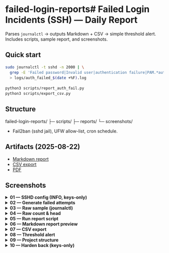 # failed-login-reports# Failed Login Incidents (SSH) — Daily Report
Parses `journalctl` → outputs Markdown + CSV → simple threshold alert.
Includes scripts, sample report, and screenshots.
## Quick start
```bash
sudo journalctl -t sshd -n 2000 | \
  grep -E 'Failed password|Invalid user|authentication failure|PAM.*authentication failure' \
  > logs/auth_failed_$(date +%F).log

python3 scripts/report_auth_fail.py
python3 scripts/export_csv.py
```

## Structure
failed-login-reports/
├─ scripts/
├─ reports/
└─ screenshots/

- Fail2ban (sshd jail), UFW allow-list, cron schedule.

## Artifacts (2025-08-22)
- [Markdown report](reports/failed_login_report_2025-08-22.md)
- [CSV export](reports/failed_login_2025-08-22.csv)
- [PDF](reports/Failed_Login_Incidents_2025-08-22.pdf)

## Screenshots
<details><summary><b>01 — SSHD config (INFO, keys-only)</b></summary>
<p><img src="screenshots/01-sshd-config.png" alt="sshd_config shows LogLevel INFO and PasswordAuthentication no" /></p>
</details>

<details><summary><b>02 — Generate failed attempts</b></summary>
<p><img src="screenshots/02-generate-fails.png" alt="sshpass loop sending wrong passwords to localhost" /></p>
</details>

<details><summary><b>03 — Raw sample (journalctl)</b></summary>
<p><img src="screenshots/03-raw-sample.png" alt="terminal sample of raw journalctl lines" /></p>
</details>

<details><summary><b>04 — Raw count & head</b></summary>
<p><img src="screenshots/04-raw-count.png" alt="wc/head output for today’s RAW file" /></p>
</details>

<details><summary><b>05 — Run report script</b></summary>
<p><img src="screenshots/05-run-report-script.png" alt="running report_auth_fail.py successfully" /></p>
</details>

<details><summary><b>06 — Markdown report preview</b></summary>
<p><img src="screenshots/06-md-report.png" alt="markdown report KPIs and samples" /></p>
</details>

<details><summary><b>07 — CSV export</b></summary>
<p><img src="screenshots/07-csv-export.png" alt="CSV export created under reports/" /></p>
</details>

<details><summary><b>08 — Threshold alert</b></summary>
<p><img src="screenshots/08-threshold-alert.png" alt="terminal alert showing count ≥ threshold" /></p>
</details>

<details><summary><b>09 — Project structure</b></summary>
<p><img src="screenshots/09-project-structure.png" alt="project tree showing logs/reports/scripts" /></p>
</details>

<details><summary><b>10 — Harden back (keys-only)</b></summary>
<p><img src="screenshots/10-harden-back.png" alt="restored SSH hardening (keys-only, LogLevel INFO)" /></p>
</details>
